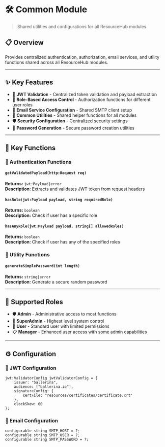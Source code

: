 # 🛠️ Common Module

> Shared utilities and configurations for all ResourceHub modules

## 📋 Overview

Provides centralized authentication, authorization, email services, and utility functions shared across all ResourceHub modules.

---

## ✨ Key Features

- 🔐 **JWT Validation** - Centralized token validation and payload extraction
- 👥 **Role-Based Access Control** - Authorization functions for different user roles
- 📧 **Email Service Configuration** - Shared SMTP client setup
- 🔧 **Common Utilities** - Shared helper functions for all modules
- 🛡️ **Security Configuration** - Centralized security settings
- 🔑 **Password Generation** - Secure password creation utilities

---

## 🔧 Key Functions

### 🔐 Authentication Functions

#### `getValidatedPayload(http:Request req)`
**Returns:** `jwt:Payload|error`  
**Description:** Extracts and validates JWT token from request headers

#### `hasRole(jwt:Payload payload, string requiredRole)`
**Returns:** `boolean`  
**Description:** Check if user has a specific role

#### `hasAnyRole(jwt:Payload payload, string[] allowedRoles)`
**Returns:** `boolean`  
**Description:** Check if user has any of the specified roles

### 🔧 Utility Functions

#### `generateSimplePassword(int length)`
**Returns:** `string|error`  
**Description:** Generate a secure random password

---

## 👥 Supported Roles

- 🛡️ **Admin** - Administrative access to most functions
- 🚀 **SuperAdmin** - Highest level system control
- 👤 **User** - Standard user with limited permissions
- 📋 **Manager** - Enhanced user access with some admin capabilities

---

## ⚙️ Configuration

### 🔐 JWT Configuration
```ballerina
jwt:ValidatorConfig jwtValidatorConfig = {
    issuer: "ballerina",
    audience: ["ballerina.io"],
    signatureConfig: {
        certFile: "resources/certificates/certificate.crt"
    },
    clockSkew: 60
};
```

### 📧 Email Configuration
```ballerina
configurable string SMTP_HOST = ?;
configurable string SMTP_USER = ?;
configurable string SMTP_PASSWORD = ?;
```
